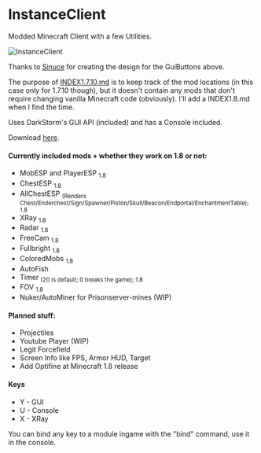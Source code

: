 InstanceClient
==============

Modded Minecraft Client with a few Utilities.

![InstanceClient](https://dl.dropboxusercontent.com/u/82137075/2906_145732_76.png)

Thanks to [Sinuce](http://denmarkinminecraft.com/profile/4517920) for creating the design for the GuiButtons above.

The purpose of [INDEX1.7.10.md](https://github.com/instance01/InstanceClient/blob/master/INDEX1.7.10.md) is to keep track of the mod locations (in this case only for 1.7.10 though), but it doesn't contain any mods that don't require changing vanilla Minecraft code (obviously). I'll add a INDEX1.8.md when I find the time.


Uses DarkStorm's GUI API (included) and has a Console included.


Download [here](https://github.com/instance01/InstanceClient/releases).


#### Currently included mods + whether they work on 1.8 or not:


- MobESP and PlayerESP <sub>1.8</sub>
- ChestESP <sub>1.8</sub>
- AllChestESP <sub>(Renders Chest/Enderchest/Sign/Spawner/Piston/Skull/Beacon/Endportal/EnchantmentTable); 1.8</sub>
- XRay <sub>1.8</sub>
- Radar <sub>1.8</sub>
- FreeCam <sub>1.8</sub>
- Fullbright <sub>1.8</sub>
- ColoredMobs <sub>1.8</sub>
- AutoFish
- Timer <sub>(20 is default; 0 breaks the game); 1.8</sub>
- FOV <sub>1.8</sub>
- Nuker/AutoMiner for Prisonserver-mines (WIP)


#### Planned stuff:


- Projectiles
- Youtube Player (WIP)
- Legit Forcefield
- Screen Info like FPS, Armor HUD, Target
- Add Optifine at Minecraft 1.8 release


#### Keys

- Y - GUI
- U - Console
- X - XRay


You can bind any key to a module ingame with the "bind" command, use it in the console.
